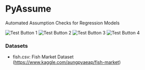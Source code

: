 # PyAssume
Automated Assumption Checks for Regression Models

![Test Button 1](https://img.shields.io/badge/Coverage-100%25-green)
![Test Button 2](https://img.shields.io/badge/Build-passing-green)
![Test Button 3](https://img.shields.io/badge/Button-100%25-green)
![Test Button 4](https://img.shields.io/badge/Button-100%25-green)

### Datasets
- fish.csv: Fish Market Dataset (https://www.kaggle.com/aungpyaeap/fish-market)

